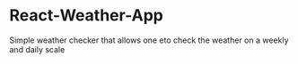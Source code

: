 # React-Weather-App

Simple weather checker that allows one eto check the weather on a weekly and daily scale
